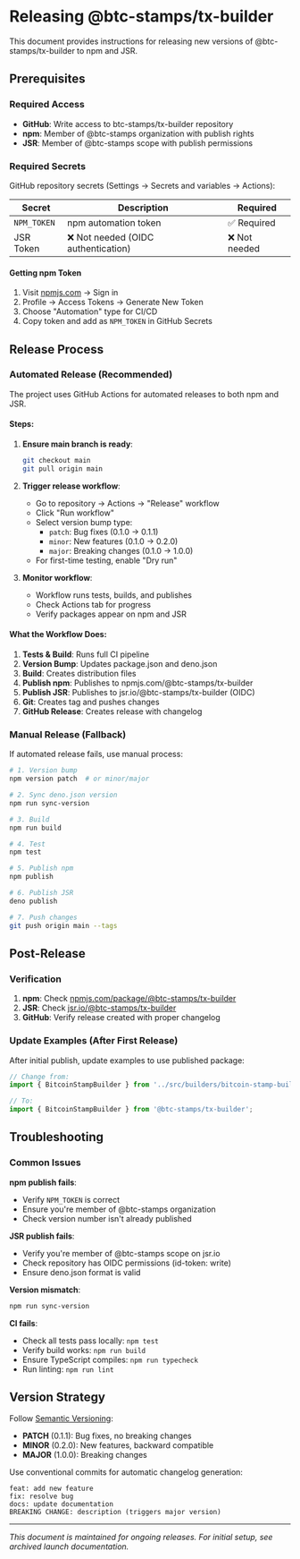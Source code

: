 # Releasing @btc-stamps/tx-builder

This document provides instructions for releasing new versions of @btc-stamps/tx-builder to npm and JSR.

## Prerequisites

### Required Access

- **GitHub**: Write access to btc-stamps/tx-builder repository
- **npm**: Member of @btc-stamps organization with publish rights
- **JSR**: Member of @btc-stamps scope with publish permissions

### Required Secrets

GitHub repository secrets (Settings → Secrets and variables → Actions):

| Secret      | Description                         | Required      |
| ----------- | ----------------------------------- | ------------- |
| `NPM_TOKEN` | npm automation token                | ✅ Required   |
| JSR Token   | ❌ Not needed (OIDC authentication) | ❌ Not needed |

#### Getting npm Token

1. Visit [npmjs.com](https://npmjs.com) → Sign in
2. Profile → Access Tokens → Generate New Token
3. Choose "Automation" type for CI/CD
4. Copy token and add as `NPM_TOKEN` in GitHub Secrets

## Release Process

### Automated Release (Recommended)

The project uses GitHub Actions for automated releases to both npm and JSR.

#### Steps:

1. **Ensure main branch is ready**:
   ```bash
   git checkout main
   git pull origin main
   ```

2. **Trigger release workflow**:
   - Go to repository → Actions → "Release" workflow
   - Click "Run workflow"
   - Select version bump type:
     - `patch`: Bug fixes (0.1.0 → 0.1.1)
     - `minor`: New features (0.1.0 → 0.2.0)
     - `major`: Breaking changes (0.1.0 → 1.0.0)
   - For first-time testing, enable "Dry run"

3. **Monitor workflow**:
   - Workflow runs tests, builds, and publishes
   - Check Actions tab for progress
   - Verify packages appear on npm and JSR

#### What the Workflow Does:

1. **Tests & Build**: Runs full CI pipeline
2. **Version Bump**: Updates package.json and deno.json
3. **Build**: Creates distribution files
4. **Publish npm**: Publishes to npmjs.com/@btc-stamps/tx-builder
5. **Publish JSR**: Publishes to jsr.io/@btc-stamps/tx-builder (OIDC)
6. **Git**: Creates tag and pushes changes
7. **GitHub Release**: Creates release with changelog

### Manual Release (Fallback)

If automated release fails, use manual process:

```bash
# 1. Version bump
npm version patch  # or minor/major

# 2. Sync deno.json version
npm run sync-version

# 3. Build
npm run build

# 4. Test
npm test

# 5. Publish npm
npm publish

# 6. Publish JSR
deno publish

# 7. Push changes
git push origin main --tags
```

## Post-Release

### Verification

1. **npm**: Check [npmjs.com/package/@btc-stamps/tx-builder](https://npmjs.com/package/@btc-stamps/tx-builder)
2. **JSR**: Check [jsr.io/@btc-stamps/tx-builder](https://jsr.io/@btc-stamps/tx-builder)
3. **GitHub**: Verify release created with proper changelog

### Update Examples (After First Release)

After initial publish, update examples to use published package:

```typescript
// Change from:
import { BitcoinStampBuilder } from '../src/builders/bitcoin-stamp-builder';

// To:
import { BitcoinStampBuilder } from '@btc-stamps/tx-builder';
```

## Troubleshooting

### Common Issues

**npm publish fails**:

- Verify `NPM_TOKEN` is correct
- Ensure you're member of @btc-stamps organization
- Check version number isn't already published

**JSR publish fails**:

- Verify you're member of @btc-stamps scope on jsr.io
- Check repository has OIDC permissions (id-token: write)
- Ensure deno.json format is valid

**Version mismatch**:

```bash
npm run sync-version
```

**CI fails**:

- Check all tests pass locally: `npm test`
- Verify build works: `npm run build`
- Ensure TypeScript compiles: `npm run typecheck`
- Run linting: `npm run lint`

## Version Strategy

Follow [Semantic Versioning](https://semver.org):

- **PATCH** (0.1.1): Bug fixes, no breaking changes
- **MINOR** (0.2.0): New features, backward compatible
- **MAJOR** (1.0.0): Breaking changes

Use conventional commits for automatic changelog generation:

```
feat: add new feature
fix: resolve bug
docs: update documentation
BREAKING CHANGE: description (triggers major version)
```

---

_This document is maintained for ongoing releases. For initial setup, see archived launch documentation._
